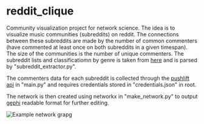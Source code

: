 # reddit_clique


Community visualization project for network science. The idea is to visualize music communities (subreddits) on reddit. The connections between these subreddits are made by the number of common commenters (have commented at least once on both subreddits in a given timespan). The size of the communities is the number of unique commenters. The subreddit lists and classificatiomn by genre is taken from [here](https://www.reddit.com/r/Music/wiki/musicsubreddits) and is parsed by "subreddit_extractor.py". 

The commenters data for each subreddit is collected through the [pushlift api](https://reddit-api.readthedocs.io/en/latest/) in "main.py" and requires credentials stored in "credentials.json" in root.

The network is then created using networkx in "make_network.py" to output [gephi](https://gephi.org/) readable format for further editing.


![Example network grapg](./example_graph_cropped.svg)
